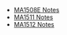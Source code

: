 - [MA1508E Notes]()
- [MA1511 Notes](./MA1511/MA1511%20Index.md)
- [MA1512 Notes](./MA1512/MA1512%20Index.md)
